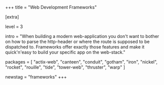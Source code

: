 +++
title = "Web Development Frameworks"

[extra]

level = 3

intro = "When building a modern web-application you don't want to bother on how to parse the http-header or where the route is supposed to be dispatched to. Frameworks offer exactly those features and make it quick'n'easy to build your specific app on the web-stack."

packages = [
  "actix-web",
  "canteen",
  "conduit",
  "gotham",
  "iron",
  "nickel",
  "rocket",
  "rouille",
  "tide",
  "tower-web",
  "thruster",
  "warp"
]

newstag = "frameworks"
+++
